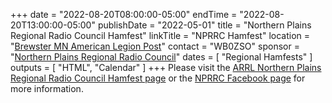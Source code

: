 +++
date = "2022-08-20T08:00:00-05:00"
endTime = "2022-08-20T13:00:00-05:00"
publishDate = "2022-05-01"
title = "Northern Plains Regional Radio Council Hamfest"
linkTitle = "NPRRC Hamfest"
location = "[Brewster MN American Legion Post](https://duckduckgo.com/?t=ffcm&q=825+3rd+Avenue+Brewster%2C+MN+56119&ia=web&iaxm=maps)"
contact = "WB0ZSO"
sponsor = "[Northern Plains Regional Radio Council](https://www.facebook.com/groups/NPRRC/)"
dates = [ "Regional Hamfests" ]
outputs = [ "HTML", "Calendar" ]
+++
Please visit the
[ARRL Northern Plains Regional Radio Council Hamfest page](http://www.arrl.org/hamfests/northern-plains-regional-radio-council-hamfest-6)
or the
[NPRRC Facebook page](https://www.facebook.com/groups/NPRRC/)
for more information.

